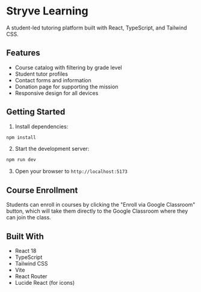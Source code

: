 # Stryve Learning

A student-led tutoring platform built with React, TypeScript, and Tailwind CSS.

## Features

- Course catalog with filtering by grade level
- Student tutor profiles
- Contact forms and information
- Donation page for supporting the mission
- Responsive design for all devices

## Getting Started

1. Install dependencies:
```bash
npm install
```

2. Start the development server:
```bash
npm run dev
```

3. Open your browser to `http://localhost:5173`

## Course Enrollment

Students can enroll in courses by clicking the "Enroll via Google Classroom" button, which will take them directly to the Google Classroom where they can join the class.

## Built With

- React 18
- TypeScript
- Tailwind CSS
- Vite
- React Router
- Lucide React (for icons)